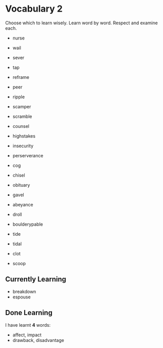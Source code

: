 # Vocabulary 2

Choose which to learn wisely. Learn word by word. Respect and examine each.

- nurse
- wail
- sever
- tap
- reframe
- peer
- ripple
- scamper
- scramble
- counsel

- highstakes
- insecurity
- perserverance
- cog
- chisel
- obituary
- gavel
- abeyance
- droll
- boulderypable
- tide
- tidal
- clot
- scoop

## Currently Learning

- breakdown
- espouse


## Done Learning

I have learnt **4** words:

- affect, impact
- drawback, disadvantage
